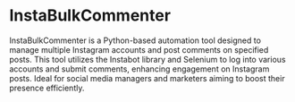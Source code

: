 # InstaBulkCommenter
 InstaBulkCommenter is a Python-based automation tool designed to manage multiple Instagram accounts and post comments on specified posts. This tool utilizes the Instabot library and Selenium to log into various accounts and submit comments, enhancing engagement on Instagram posts. Ideal for social media managers and marketers aiming to boost their presence efficiently. 
